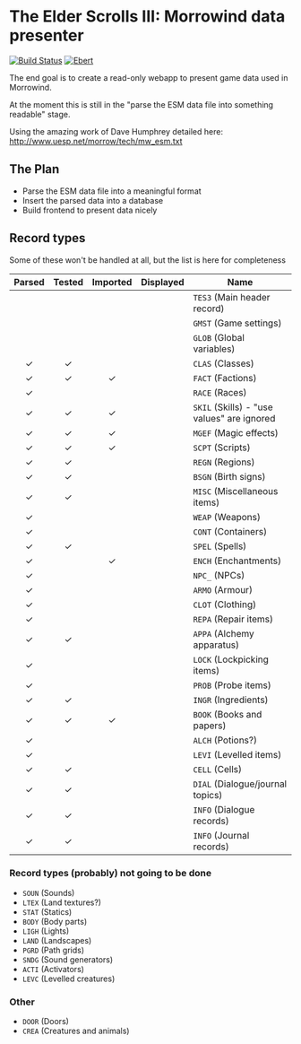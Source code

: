 # The Elder Scrolls III: Morrowind data presenter

[![Build Status](https://travis-ci.org/sevenseacat/esm-data-presenter.svg?branch=master)](https://travis-ci.org/sevenseacat/esm-data-presenter)
[![Ebert](https://ebertapp.io/github/sevenseacat/esm-data-presenter.svg)](https://ebertapp.io/github/sevenseacat/esm-data-presenter)

The end goal is to create a read-only webapp to present game data used in Morrowind.

At the moment this is still in the "parse the ESM data file into something readable" stage.

Using the amazing work of Dave Humphrey detailed here: http://www.uesp.net/morrow/tech/mw_esm.txt

## The Plan

- Parse the ESM data file into a meaningful format
- Insert the parsed data into a database
- Build frontend to present data nicely

## Record types

Some of these won't be handled at all, but the list is here for completeness

| Parsed | Tested | Imported | Displayed | Name |
| :---:  | :---:  | :---:    | :---:     |------|
|        |        |          |           | `TES3` (Main header record) |
|        |        |          |           | `GMST` (Game settings) |
|        |        |          |           | `GLOB` (Global variables) |
| ✓      | ✓      |          |           | `CLAS` (Classes) |
| ✓      | ✓      | ✓        |           | `FACT` (Factions) |
| ✓      |        |          |           | `RACE` (Races) |
| ✓      | ✓      | ✓        |           | `SKIL` (Skills) - "use values" are ignored |
| ✓      | ✓      | ✓        |           | `MGEF` (Magic effects) |
| ✓      | ✓      | ✓        |           | `SCPT` (Scripts) |
| ✓      | ✓      |          |           | `REGN` (Regions) |
| ✓      | ✓      |          |           | `BSGN` (Birth signs) |
| ✓      | ✓      |          |           | `MISC` (Miscellaneous items) |
| ✓      |        |          |           | `WEAP` (Weapons) |
| ✓      |        |          |           | `CONT` (Containers) |
| ✓      | ✓      |          |           | `SPEL` (Spells) |
| ✓      |        | ✓        |           | `ENCH` (Enchantments) |
| ✓      |        |          |           | `NPC_` (NPCs) |
| ✓      |        |          |           | `ARMO` (Armour) |
| ✓      |        |          |           | `CLOT` (Clothing) |
| ✓      |        |          |           | `REPA` (Repair items) |
| ✓      | ✓      |          |           | `APPA` (Alchemy apparatus) |
| ✓      |        |          |           | `LOCK` (Lockpicking items) |
| ✓      |        |          |           | `PROB` (Probe items) |
| ✓      | ✓      |          |           | `INGR` (Ingredients) |
| ✓      | ✓      | ✓        |           | `BOOK` (Books and papers) |
| ✓      |        |          |           | `ALCH` (Potions?) |
| ✓      |        |          |           | `LEVI` (Levelled items) |
| ✓      | ✓      |          |           | `CELL` (Cells) |
| ✓      | ✓      |          |           | `DIAL` (Dialogue/journal topics) |
| ✓      | ✓      |          |           | `INFO` (Dialogue records) |
| ✓      | ✓      |          |           | `INFO` (Journal records) |

### Record types (probably) not going to be done

- `SOUN` (Sounds)
- `LTEX` (Land textures?)
- `STAT` (Statics)
- `BODY` (Body parts)
- `LIGH` (Lights)
- `LAND` (Landscapes)
- `PGRD` (Path grids)
- `SNDG` (Sound generators)
- `ACTI` (Activators)
- `LEVC` (Levelled creatures)

### Other

- `DOOR` (Doors)
- `CREA` (Creatures and animals)
